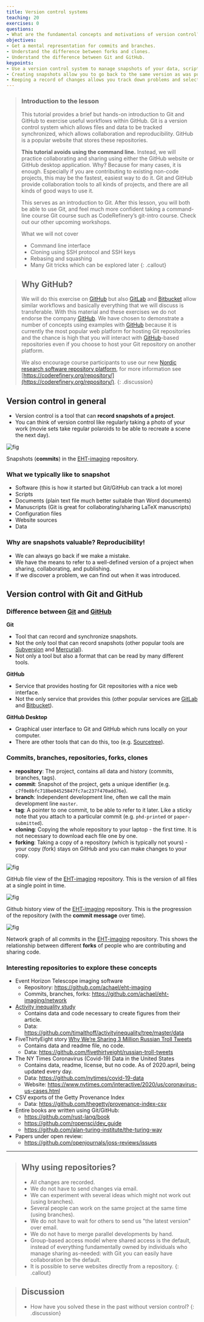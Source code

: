 ```yaml
---
title: Version control systems
teaching: 20
exercises: 0
questions:
- What are the fundamental concepts and motivations of version control?
objectives:
- Get a mental representation for commits and branches.
- Understand the difference between forks and clones.
- Understand the difference between Git and GitHub.
keypoints:
- Use a version control system to manage snapshots of your data, scripts, documents, manuscripts and more!
- Creating snapshots allow you to go back to the same version as was published, shared with a collaborator or used in an analysis
- Keeping a record of changes allows you track down problems and selectively undo/redo
---
```


> ### Introduction to the lesson
> This tutorial provides a brief but hands-on introduction to Git and
> GitHub to exercise useful workflows within GitHub.  Git is a version
> control system which allows files and data to be tracked synchronized,
> which allows collaboration and reproducibility.
> GitHub is a popular website that stores these repositories.
>
> **This tutorial avoids using the command line.** Instead, we will practice collaborating and sharing using either the GitHub website or GitHub desktop application. Why? Because for many cases, it is enough. Especially if you are contributing to existing non-code projects, this may be the fastest, easiest way to do it. Git and GitHub provide collaboration tools to all kinds of projects, and there are all kinds of good ways to use it.
>
> This serves as an introduction to Git. After this lesson, you will both be able to use Git, and feel much more confident taking a command-line course Git course such as CodeRefinery’s git-intro course. Check out our other upcoming workshops.
>
> What we will not cover
> * Command line interface
> * Cloning using SSH protocol and SSH keys
> * Rebasing and squashing
> * Many Git tricks which can be explored later
{: .callout}

> ## Why GitHub?
>
> We will do this exercise on [GitHub](https://github.com) but also
> [GitLab](https://gitlab.com) and [Bitbucket](https://bitbucket.org) allow
> similar workflows and basically everything that we will discuss is transferable. With
> this material and these exercises we do not endorse the company
> [GitHub](https://github.com). We have chosen to demonstrate a number of
> concepts using examples with [GitHub](https://github.com) because it is
> currently the most popular web platform for hosting Git repositories and the chance is high
> that you will interact with [GitHub](https://github.com)-based repositories even if you
> choose to host your Git repository on another platform.
>
> We also encourage course participants to use our new [Nordic research software repository platform](https://source.coderefinery.org),
> for more information see [https://coderefinery.org/repository/](https://coderefinery.org/repository/).
{: .discussion}

## Version control in general

- Version control is a tool that can **record snapshots of a project**.
- You can think of version control like regularly taking a photo of your work
  (movie sets take regular polaroids to be able to recreate a scene the next day).

![fig](../img/basics/commits-snapshots.png)

Snapshots (**commits**) in the [EHT-imaging](https://github.com/achael/eht-imaging) repository.



### What we typically like to snapshot

- Software (this is how it started but Git/GitHub can track a lot more)
- Scripts
- Documents (plain text file much better suitable than Word documents)
- Manuscripts (Git is great for collaborating/sharing LaTeX manuscripts)
- Configuration files
- Website sources
- Data


### Why are snapshots valuable? Reproducibility!

- We can always go back if we make a mistake.
- We have the means to refer to a well-defined version of a project when sharing, collaborating, and publishing.
- If we discover a problem, we can find out when it was introduced.


## Version control with Git and GitHub

### Difference between [Git](https://git-scm.com) and [GitHub](https://github.com)

**Git**
- Tool that can record and synchronize snapshots.
- Not the only tool that can record snapshots (other popular tools are
[Subversion](https://subversion.apache.org) and [Mercurial](https://www.mercurial-scm.org)).
- Not only a tool but also a format that can be read by many different tools.

**GitHub**
- Service that provides hosting for Git repositories with a nice web interface.
- Not the only service that provides this (other popular services are
[GitLab](https://about.gitlab.com/) and [Bitbucket](https://bitbucket.org)).

**GitHub Desktop**
- Graphical user interface to Git and GitHub which runs locally on your computer.
- There are other tools that can do this, too (e.g. [Sourcetree](https://www.sourcetreeapp.com/)).


### Commits, branches, repositories, forks, clones

- **repository**: The project, contains all data and history (commits, branches, tags).
- **commit**: Snapshot of the project, gets a unique identifier (e.g. `c7f0e8bfc718be04525847fc7ac237f470add76e`).
- **branch**: Independent development line, often we call the main development line `master`.
- **tag**: A pointer to one commit, to be able to refer to it later. Like a sticky note that you attach to a particular commit (e.g. `phd-printed` or `paper-submitted`).
- **cloning**: Copying the whole repository to your laptop - the first time. It is not necessary to download each file one by one.
- **forking**: Taking a copy of a repository (which is typically not yours) - your
  copy (fork) stays on GitHub and you can make changes to your copy.

![fig](../img/basics/file-view.png)

GitHub file view of the
[EHT-imaging](https://github.com/achael/eht-imaging)
repository.  This is the version of all files at a single point in
time.


![fig](../img/basics/history-demo.png)

Github history view of the
[EHT-imaging](https://github.com/achael/eht-imaging)
repository.  This is the progression of the repository (with the
**commit message** over time).

![fig](../img/basics/commits-and-branches.svg)

Network graph of all commits in the
[EHT-imaging](https://github.com/achael/eht-imaging/network)
repository.  This shows the relationship between different **forks**
of people who are contributing and sharing code.


### Interesting repositories to explore these concepts

- Event Horizon Telescope imaging software
  - Repository: <https://github.com/achael/eht-imaging>
  - Commits, branches, forks: <https://github.com/achael/eht-imaging/network>
- [Activity inequality study](http://activityinequality.stanford.edu/)
  - Contains data and code necessary to create figures from their article.
  - Data: <https://github.com/timalthoff/activityinequality/tree/master/data>
- FiveThirtyEight story [Why We’re Sharing 3 Million Russian Troll Tweets](https://fivethirtyeight.com/features/why-were-sharing-3-million-russian-troll-tweets/)
  - Contains data and readme file, no code.
  - Data: <https://github.com/fivethirtyeight/russian-troll-tweets>
- The NY Times Coronavirus (Covid-19) Data in the United States
  - Contains data, readme, license, but no code.  As of 2020.april,
    being updated every day.
  - Data: <https://github.com/nytimes/covid-19-data>
  - Website: <https://www.nytimes.com/interactive/2020/us/coronavirus-us-cases.html>
- CSV exports of the Getty Provenance Index
  - Data: <https://github.com/thegetty/provenance-index-csv>
- Entire books are written using Git/GitHub:
  - <https://github.com/rust-lang/book>
  - <https://github.com/ropensci/dev_guide>
  - <https://github.com/alan-turing-institute/the-turing-way>
- Papers under open review:
  - <https://github.com/openjournals/joss-reviews/issues>

---

> ## Why using repositories?
>
> - All changes are recorded.
> - We do not have to send changes via email.
> - We can experiment with several ideas which might not work out (using branches).
> - Several people can work on the same project at the same time (using branches).
> - We do not have to wait for others to send us "the latest version" over email.
> - We do not have to merge parallel developments by hand.
> - Group-based access model where shared access is the default, instead of
>   everything fundamentally owned by individuals who manage sharing as-needed:
>   with Git you can easily have collaboration be the default.
> - It is possible to serve websites directly from a repository.
{: .callout}

> ## Discussion
>
> - How have you solved these in the past without version control?
{: .discussion}
